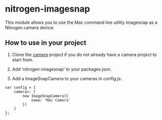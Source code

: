# nitrogen-imagesnap 

This module allows you to use the Mac command line utility imagesnap as a Nitrogen camera device.

## How to use in your project

1. Clone the [camera](https://github.com/nitrogenjs/camera) project if you do not already have a camera project to start from.

2. Add 'nitrogen-imagesnap' to your packages.json.
3. Add a ImageSnapCamera to your cameras in config.js:

```
var config = {
    cameras: [
        new ImageSnapCamera({
            name: 'Mac Camera'
        })
    ]
};
```
